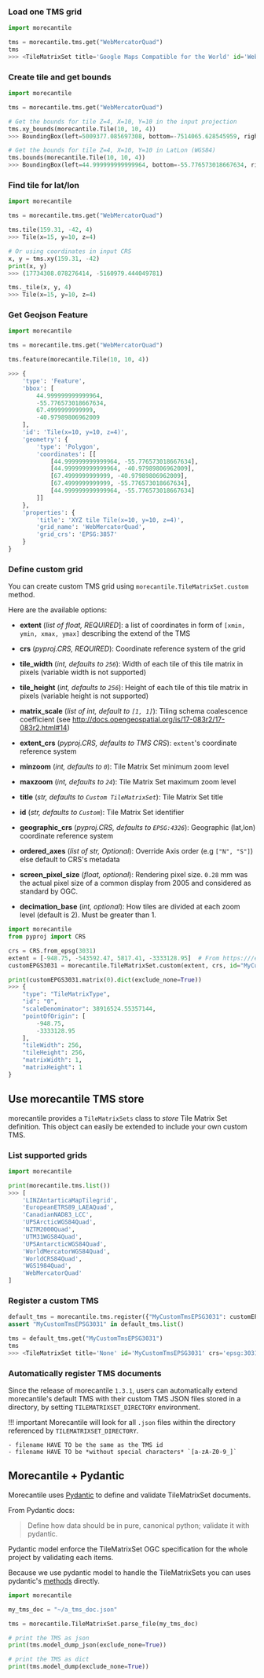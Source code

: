 
### Load one TMS grid
```python
import morecantile

tms = morecantile.tms.get("WebMercatorQuad")
tms
>>> <TileMatrixSet title='Google Maps Compatible for the World' id='WebMercatorQuad' crs='http://www.opengis.net/def/crs/EPSG/0/3857>
```

### Create tile and get bounds
```python
import morecantile

tms = morecantile.tms.get("WebMercatorQuad")

# Get the bounds for tile Z=4, X=10, Y=10 in the input projection
tms.xy_bounds(morecantile.Tile(10, 10, 4))
>>> BoundingBox(left=5009377.085697308, bottom=-7514065.628545959, right=7514065.628545959, top=-5009377.085697308)

# Get the bounds for tile Z=4, X=10, Y=10 in LatLon (WGS84)
tms.bounds(morecantile.Tile(10, 10, 4))
>>> BoundingBox(left=44.999999999999964, bottom=-55.776573018667634, right=67.4999999999999, top=-40.97989806962009)
```

### Find tile for lat/lon
```python
import morecantile

tms = morecantile.tms.get("WebMercatorQuad")

tms.tile(159.31, -42, 4)
>>> Tile(x=15, y=10, z=4)

# Or using coordinates in input CRS
x, y = tms.xy(159.31, -42)
print(x, y)
>>> (17734308.078276414, -5160979.444049781)

tms._tile(x, y, 4)
>>> Tile(x=15, y=10, z=4)
```

### Get Geojson Feature

```python
import morecantile

tms = morecantile.tms.get("WebMercatorQuad")

tms.feature(morecantile.Tile(10, 10, 4))

>>> {
    'type': 'Feature',
    'bbox': [
        44.999999999999964,
        -55.776573018667634,
        67.4999999999999,
        -40.97989806962009
    ],
    'id': 'Tile(x=10, y=10, z=4)',
    'geometry': {
        'type': 'Polygon',
        'coordinates': [[
            [44.999999999999964, -55.776573018667634],
            [44.999999999999964, -40.97989806962009],
            [67.4999999999999, -40.97989806962009],
            [67.4999999999999, -55.776573018667634],
            [44.999999999999964, -55.776573018667634]
        ]]
    },
    'properties': {
        'title': 'XYZ tile Tile(x=10, y=10, z=4)',
        'grid_name': 'WebMercatorQuad',
        'grid_crs': 'EPSG:3857'
    }
}
```

### Define custom grid

You can create custom TMS grid using `morecantile.TileMatrixSet.custom` method.

Here are the available options:

- **extent** (*list of float, REQUIRED*]: a list of coordinates in form of `[xmin, ymin, xmax, ymax]` describing the extend of the TMS

- **crs** (*pyproj.CRS, REQUIRED*): Coordinate reference system of the grid

- **tile_width** (*int, defaults to `256`*): Width of each tile of this tile matrix in pixels (variable width is not supported)

- **tile_height** (*int, defaults to `256`*): Height of each tile of this tile matrix in pixels (variable height is not supported)

- **matrix_scale** (*list of int, default to `[1, 1]`*): Tiling schema coalescence coefficient (see http://docs.opengeospatial.org/is/17-083r2/17-083r2.html#14)

- **extent_crs** (*pyproj.CRS, defaults to TMS CRS*): `extent`'s coordinate reference system

- **minzoom** (*int, defaults to `0`*): Tile Matrix Set minimum zoom level

- **maxzoom** (*int, defaults to `24`*): Tile Matrix Set maximum zoom level

- **title** (*str, defaults to `Custom TileMatrixSet`*): Tile Matrix Set title

- **id** (*str, defaults to `Custom`*): Tile Matrix Set identifier

- **geographic_crs** (*pyproj.CRS, defaults to `EPSG:4326`*): Geographic (lat,lon) coordinate reference system

- **ordered_axes** (*list of str, Optional*): Override Axis order (e.g `["N", "S"]`) else default to CRS's metadata

- **screen_pixel_size** (*float, optional*): Rendering pixel size. `0.28` mm was the actual pixel size of a common display from 2005 and considered as standard by OGC.

- **decimation_base** (*int, optional*): How tiles are divided at each zoom level (default is 2). Must be greater than 1.


```python
import morecantile
from pyproj import CRS

crs = CRS.from_epsg(3031)
extent = [-948.75, -543592.47, 5817.41, -3333128.95]  # From https:///epsg.io/3031
customEPGS3031 = morecantile.TileMatrixSet.custom(extent, crs, id="MyCustomTmsEPSG3031")

print(customEPGS3031.matrix(0).dict(exclude_none=True))
>>> {
    "type": "TileMatrixType",
    "id": "0",
    "scaleDenominator": 38916524.55357144,
    "pointOfOrigin": [
        -948.75,
        -3333128.95
    ],
    "tileWidth": 256,
    "tileHeight": 256,
    "matrixWidth": 1,
    "matrixHeight": 1
}
```

## Use morecantile TMS store

morecantile provides a `TileMatrixSets` class to *store* Tile Matrix Set definition. This object can easily be extended to include your own custom TMS.

### List supported grids

```python
import morecantile

print(morecantile.tms.list())
>>> [
    'LINZAntarticaMapTilegrid',
    'EuropeanETRS89_LAEAQuad',
    'CanadianNAD83_LCC',
    'UPSArcticWGS84Quad',
    'NZTM2000Quad',
    'UTM31WGS84Quad',
    'UPSAntarcticWGS84Quad',
    'WorldMercatorWGS84Quad',
    'WorldCRS84Quad',
    'WGS1984Quad',
    'WebMercatorQuad'
]
```

### Register a custom TMS

```python
default_tms = morecantile.tms.register({"MyCustomTmsEPSG3031": customEPGS3031})
assert "MyCustomTmsEPSG3031" in default_tms.list()

tms = default_tms.get("MyCustomTmsEPSG3031")
tms
>>> <TileMatrixSet title='None' id='MyCustomTmsEPSG3031' crs='epsg:3031>
```

### Automatically register TMS documents

Since the release of morecantile `1.3.1`, users can automatically extend morecantile's default TMS with their custom TMS JSON files stored in a directory, by setting `TILEMATRIXSET_DIRECTORY` environment.

!!! important
    Morecantile will look for all `.json` files within the directory referenced by `TILEMATRIXSET_DIRECTORY`.

    - filename HAVE TO be the same as the TMS id
    - filename HAVE TO be *without special characters* `[a-zA-Z0-9_]`

## Morecantile + Pydantic

Morecantile uses [Pydantic](https://pydantic-docs.helpmanual.io) to define and validate TileMatrixSet documents.

From Pydantic docs:
> Define how data should be in pure, canonical python; validate it with pydantic.

Pydantic model enforce the TileMatrixSet OGC specification for the whole project by validating each items.

Because we use pydantic model to handle the TileMatrixSets you can uses pydantic's [methods](https://docs.pydantic.dev/2.0/usage/models/#model-methods-and-properties) directly.

```python
import morecantile

my_tms_doc = "~/a_tms_doc.json"

tms = morecantile.TileMatrixSet.parse_file(my_tms_doc)

# print the TMS as json
print(tms.model_dump_json(exclude_none=True))

# print the TMS as dict
print(tms.model_dump(exclude_none=True))
```
